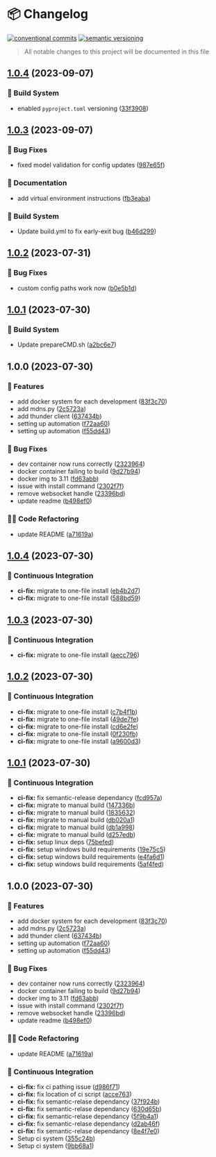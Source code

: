 # 📦 Changelog 
[![conventional commits](https://img.shields.io/badge/conventional%20commits-1.0.0-yellow.svg)](https://conventionalcommits.org)
[![semantic versioning](https://img.shields.io/badge/semantic%20versioning-2.0.0-green.svg)](https://semver.org)
> All notable changes to this project will be documented in this file

## [1.0.4](https://github.com/EyeTrackVR/ETVR-Backend/compare/v1.0.3...v1.0.4) (2023-09-07)


### 🤖 Build System

* enabled `pyproject.toml` versioning ([33f3908](https://github.com/EyeTrackVR/ETVR-Backend/commit/33f390835a9ad1ef4da245ce7a35946cb88cc285))

## [1.0.3](https://github.com/EyeTrackVR/ETVR-Backend/compare/v1.0.2...v1.0.3) (2023-09-07)


### 🐛 Bug Fixes

* fixed model validation for config updates ([987e65f](https://github.com/EyeTrackVR/ETVR-Backend/commit/987e65fa3a34cfb8d2cbc3de0f73eabe44f75d50))


### 📝 Documentation

* add virtual environment instructions ([fb3eaba](https://github.com/EyeTrackVR/ETVR-Backend/commit/fb3eaba19b012f201f3a74d289a33dd99678f7a9))


### 🤖 Build System

* Update build.yml to fix early-exit bug ([b46d299](https://github.com/EyeTrackVR/ETVR-Backend/commit/b46d2998a65a41b76c0f65f883f06b4a8877bf2e))

## [1.0.2](https://github.com/ShyAssassin/ETVR-Backend/compare/v1.0.1...v1.0.2) (2023-07-31)


### 🐛 Bug Fixes

* custom config paths work now ([b0e5b1d](https://github.com/ShyAssassin/ETVR-Backend/commit/b0e5b1dde9b3fcad2fb9b8736f2796c8910050ec))

## [1.0.1](https://github.com/ShyAssassin/ETVR-Backend/compare/v1.0.0...v1.0.1) (2023-07-30)


### 🤖 Build System

* Update prepareCMD.sh ([a2bc6e7](https://github.com/ShyAssassin/ETVR-Backend/commit/a2bc6e7ad97f86684becf8768ff8e0f9ef8c050b))

## 1.0.0 (2023-07-30)


### 🍕 Features

* add docker system for each development ([83f3c70](https://github.com/ShyAssassin/ETVR-Backend/commit/83f3c70f903abe7c509073f7a3b889c814105cb6))
* add mdns.py ([2c5723a](https://github.com/ShyAssassin/ETVR-Backend/commit/2c5723a0e63e2a6d7d7cb5a8596814660cd2ab59))
* add thunder client ([637434b](https://github.com/ShyAssassin/ETVR-Backend/commit/637434bfdadd322e2061143787c96f735ad31926))
* setting up automation ([f72aa60](https://github.com/ShyAssassin/ETVR-Backend/commit/f72aa607bbe9d34e9ab19ed1cc4641cd3f8a6760))
* setting up automation ([f55dd43](https://github.com/ShyAssassin/ETVR-Backend/commit/f55dd436bc92c1731ccf7099752d378d8feeea49))


### 🐛 Bug Fixes

* dev container now runs correctly ([2323964](https://github.com/ShyAssassin/ETVR-Backend/commit/2323964f05b8ca53c7d0d4b5e744c3a5317a9672))
* docker container failing to build ([9d27b94](https://github.com/ShyAssassin/ETVR-Backend/commit/9d27b94bccbafe958f66805f46d45e313eca875e))
* docker img to 3.11 ([fd63abb](https://github.com/ShyAssassin/ETVR-Backend/commit/fd63abb09097fe4e0884bff248edf49ad528d45d))
* issue with install command ([2302f7f](https://github.com/ShyAssassin/ETVR-Backend/commit/2302f7f18698c0cfc35a4989cbc1aec410c10199))
* remove websocket handle ([23396bd](https://github.com/ShyAssassin/ETVR-Backend/commit/23396bd2a68cffb4f4853bdedf77676d09ed4ebf))
* update readme ([b498ef0](https://github.com/ShyAssassin/ETVR-Backend/commit/b498ef096956408267ea87747d0f802106a0d286))


### 🧑‍💻 Code Refactoring

*  update README ([a71619a](https://github.com/ShyAssassin/ETVR-Backend/commit/a71619a11a27adb9899e98f78ae9b10c935bcc8d))

## [1.0.4](https://github.com/ZanzyTHEbar/ETVR-Tracking-Backend/compare/v1.0.3...v1.0.4) (2023-07-30)


### 🔁 Continuous Integration

* **ci-fix:** migrate to one-file install ([eb4b2d7](https://github.com/ZanzyTHEbar/ETVR-Tracking-Backend/commit/eb4b2d7024877b3ca67830d109f17148da61690b))
* **ci-fix:** migrate to one-file install ([588bd59](https://github.com/ZanzyTHEbar/ETVR-Tracking-Backend/commit/588bd596fcc8d448156dfce21388965d67c4ce7e))

## [1.0.3](https://github.com/ZanzyTHEbar/ETVR-Tracking-Backend/compare/v1.0.2...v1.0.3) (2023-07-30)


### 🔁 Continuous Integration

* **ci-fix:** migrate to one-file install ([aecc796](https://github.com/ZanzyTHEbar/ETVR-Tracking-Backend/commit/aecc796dde33e02c68b99c309cd08edb036f46e2))

## [1.0.2](https://github.com/ZanzyTHEbar/ETVR-Tracking-Backend/compare/v1.0.1...v1.0.2) (2023-07-30)


### 🔁 Continuous Integration

* **ci-fix:** migrate to one-file install ([c7b4f1b](https://github.com/ZanzyTHEbar/ETVR-Tracking-Backend/commit/c7b4f1b9bf35fdc77a4081732e94a924b623fa72))
* **ci-fix:** migrate to one-file install ([49de7fe](https://github.com/ZanzyTHEbar/ETVR-Tracking-Backend/commit/49de7fefc091b097d077217cbd4a4634c3431628))
* **ci-fix:** migrate to one-file install ([cd6e2fe](https://github.com/ZanzyTHEbar/ETVR-Tracking-Backend/commit/cd6e2fe8d44115222ee85f7da89485659dbfcdde))
* **ci-fix:** migrate to one-file install ([0f230fb](https://github.com/ZanzyTHEbar/ETVR-Tracking-Backend/commit/0f230fb69abf8daf38553b9342cc79bb469e29c7))
* **ci-fix:** migrate to one-file install ([a9600d3](https://github.com/ZanzyTHEbar/ETVR-Tracking-Backend/commit/a9600d3590e1188034d55668c3b639282469da7c))

## [1.0.1](https://github.com/ZanzyTHEbar/ETVR-Tracking-Backend/compare/v1.0.0...v1.0.1) (2023-07-30)


### 🔁 Continuous Integration

* **ci-fix:** fix semantic-release dependancy ([fcd957a](https://github.com/ZanzyTHEbar/ETVR-Tracking-Backend/commit/fcd957a1f9be95606fbabe7d2d5c062947a0445a))
* **ci-fix:** migrate to manual build ([147336b](https://github.com/ZanzyTHEbar/ETVR-Tracking-Backend/commit/147336b7016f141a686f6ef9a1b56e24fc0fe595))
* **ci-fix:** migrate to manual build ([1835632](https://github.com/ZanzyTHEbar/ETVR-Tracking-Backend/commit/18356321e017f0b67cc81ca7d9d2af8114df5316))
* **ci-fix:** migrate to manual build ([db020a1](https://github.com/ZanzyTHEbar/ETVR-Tracking-Backend/commit/db020a1102ad056f28df31641852d2786fa4c135))
* **ci-fix:** migrate to manual build ([db1a998](https://github.com/ZanzyTHEbar/ETVR-Tracking-Backend/commit/db1a99884c893476787117cb0834a75cf2e71f5e))
* **ci-fix:** migrate to manual build ([d257edb](https://github.com/ZanzyTHEbar/ETVR-Tracking-Backend/commit/d257edb6f9e12baf92bd21c6c5e126f2f07f6a61))
* **ci-fix:** setup linux deps ([75befed](https://github.com/ZanzyTHEbar/ETVR-Tracking-Backend/commit/75befed81d46bac1148e14114299190688961385))
* **ci-fix:** setup windows build requirements ([19e75c5](https://github.com/ZanzyTHEbar/ETVR-Tracking-Backend/commit/19e75c515fa44e3efe4e3a501520524f2cda021c))
* **ci-fix:** setup windows build requirements ([e4fa6d1](https://github.com/ZanzyTHEbar/ETVR-Tracking-Backend/commit/e4fa6d18adb7377329010510906e0a0e4d571a58))
* **ci-fix:** setup windows build requirements ([5af4fed](https://github.com/ZanzyTHEbar/ETVR-Tracking-Backend/commit/5af4fed415727487d85180b79cb8a03d98c14edc))

## 1.0.0 (2023-07-30)


### 🍕 Features

* add docker system for each development ([83f3c70](https://github.com/ZanzyTHEbar/ETVR-Tracking-Backend/commit/83f3c70f903abe7c509073f7a3b889c814105cb6))
* add mdns.py ([2c5723a](https://github.com/ZanzyTHEbar/ETVR-Tracking-Backend/commit/2c5723a0e63e2a6d7d7cb5a8596814660cd2ab59))
* add thunder client ([637434b](https://github.com/ZanzyTHEbar/ETVR-Tracking-Backend/commit/637434bfdadd322e2061143787c96f735ad31926))
* setting up automation ([f72aa60](https://github.com/ZanzyTHEbar/ETVR-Tracking-Backend/commit/f72aa607bbe9d34e9ab19ed1cc4641cd3f8a6760))
* setting up automation ([f55dd43](https://github.com/ZanzyTHEbar/ETVR-Tracking-Backend/commit/f55dd436bc92c1731ccf7099752d378d8feeea49))


### 🐛 Bug Fixes

* dev container now runs correctly ([2323964](https://github.com/ZanzyTHEbar/ETVR-Tracking-Backend/commit/2323964f05b8ca53c7d0d4b5e744c3a5317a9672))
* docker container failing to build ([9d27b94](https://github.com/ZanzyTHEbar/ETVR-Tracking-Backend/commit/9d27b94bccbafe958f66805f46d45e313eca875e))
* docker img to 3.11 ([fd63abb](https://github.com/ZanzyTHEbar/ETVR-Tracking-Backend/commit/fd63abb09097fe4e0884bff248edf49ad528d45d))
* issue with install command ([2302f7f](https://github.com/ZanzyTHEbar/ETVR-Tracking-Backend/commit/2302f7f18698c0cfc35a4989cbc1aec410c10199))
* remove websocket handle ([23396bd](https://github.com/ZanzyTHEbar/ETVR-Tracking-Backend/commit/23396bd2a68cffb4f4853bdedf77676d09ed4ebf))
* update readme ([b498ef0](https://github.com/ZanzyTHEbar/ETVR-Tracking-Backend/commit/b498ef096956408267ea87747d0f802106a0d286))


### 🧑‍💻 Code Refactoring

*  update README ([a71619a](https://github.com/ZanzyTHEbar/ETVR-Tracking-Backend/commit/a71619a11a27adb9899e98f78ae9b10c935bcc8d))


### 🔁 Continuous Integration

* **ci-fix:** fix ci pathing issue ([d986f71](https://github.com/ZanzyTHEbar/ETVR-Tracking-Backend/commit/d986f717a4d36d033cb8ccd8243edff8469b5585))
* **ci-fix:** fix location of ci script ([acce763](https://github.com/ZanzyTHEbar/ETVR-Tracking-Backend/commit/acce7639ee277eb1d60fb405c07c866448d9bd39))
* **ci-fix:** fix semantic-relase dependancy ([37f924b](https://github.com/ZanzyTHEbar/ETVR-Tracking-Backend/commit/37f924b345bc5d6a2005f05cf6a174e9e92f62a6))
* **ci-fix:** fix semantic-relase dependancy ([630d65b](https://github.com/ZanzyTHEbar/ETVR-Tracking-Backend/commit/630d65b8c05838b06a422287c367881fc061c5f1))
* **ci-fix:** fix semantic-relase dependancy ([5f9b4a1](https://github.com/ZanzyTHEbar/ETVR-Tracking-Backend/commit/5f9b4a17d7d355299efadd4fd51b54591b7fdb7f))
* **ci-fix:** fix semantic-relase dependancy ([d2ab46f](https://github.com/ZanzyTHEbar/ETVR-Tracking-Backend/commit/d2ab46fa3fb44e6e00dc854429bc8a6d76c7180a))
* **ci-fix:** fix semantic-relase dependancy ([8e4f7e0](https://github.com/ZanzyTHEbar/ETVR-Tracking-Backend/commit/8e4f7e03ffc18372bfc004745e3c58d08236bbd6))
* Setup ci system ([355c24b](https://github.com/ZanzyTHEbar/ETVR-Tracking-Backend/commit/355c24b17bfca2bdea05094767b79e59b214ccd2))
* Setup ci system ([9bb68a1](https://github.com/ZanzyTHEbar/ETVR-Tracking-Backend/commit/9bb68a1f599d06b644c975f64f8f66a5e1d440bb))
